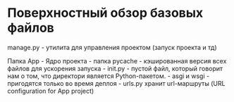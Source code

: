 # Поверхностный обзор базовых файлов

manage.py - утилита для управления проектом (запуск проекта и тд)

Папка App - Ядро проекта
    - папка pycache - кэшированная версия всех файлов для ускорения запуска
    - init.py - пустой файл, который говорит нам о том, что директори является Python-пакетом.
    - asgi и wsgi - пригодятся только во время деплоя
    - urls.py хранит url-маршруты (URL configuration for App project)


  
